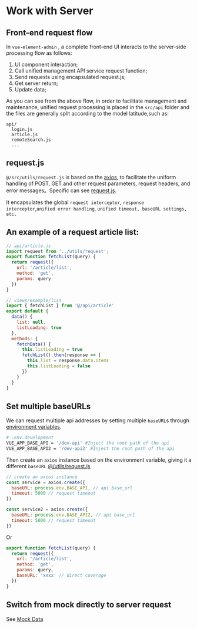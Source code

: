 # Work with Server

## Front-end request flow

In `vue-element-admin` , a complete front-end UI interacts to the server-side processing flow as follows:

1.  UI component interaction;
2.  Call unified management API service request function;
3.  Send requests using encapsulated request.js;
4.  Get server return;
5.  Update data;

As you can see from the above flow, in order to facilitate management and maintenance, unified request processing is placed in the `src/api` folder and the files are generally split according to the model latitude,such as:

```
api/
  login.js
  article.js
  remoteSearch.js
  ...
```

## request.js

`@/src/utils/request.js` is based on the [axios](https://github.com/axios/axios), to facilitate the uniform handling of POST, GET and other request parameters, request headers, and error messages。Specific can see [request.js](https://github.com/PAXFE/vue-element-admin/blob/master/src/utils/request.js).

It encapsulates the global `request interceptor`, `response interceptor`,`unified error handling`, `unified timeout, baseURL settings, etc.`

## An example of a request article list:

```js
// api/article.js
import request from '../utils/request';
export function fetchList(query) {
  return request({
    url: '/article/list',
    method: 'get',
    params: query
  })
}

// views/example/list
import { fetchList } from '@/api/article'
export default {
  data() {
    list: null,
    listLoading: true
  },
  methods: {
    fetchData() {
      this.listLoading = true
      fetchList().then(response => {
        this.list = response.data.items
        this.listLoading = false
      })
    }
  }
}
```

## Set multiple baseURLs

We can request multiple api addresses by setting multiple `baseURL`s through [environment variables](/guide/essentials/deploy.html).

```bash
# .env.development
VUE_APP_BASE_API = '/dev-api' #Inject the root path of the api
VUE_APP_BASE_API2 = '/dev-api2' #Inject the root path of the api
```

Then create an `axios` instance based on the environment variable, giving it a different `baseURL` [@/utils/request.js](https://github.com/PAXFE/vue-element-admin/blob/master/src/utils/request.js)

```js
// create an axios instance
const service = axios.create({
  baseURL: process.env.BASE_API, // api base_url
  timeout: 5000 // request timeout
})

const service2 = axios.create({
  baseURL: process.env.BASE_API2, // api base_url
  timeout: 5000 // request timeout
})
```

Or

```js
export function fetchList(query) {
  return request({
    url: '/article/list',
    method: 'get',
    params: query,
    baseURL: 'xxxx' // direct coverage
  })
}
```

## Switch from mock directly to server request

See [Mock Data](mock-api.md)
